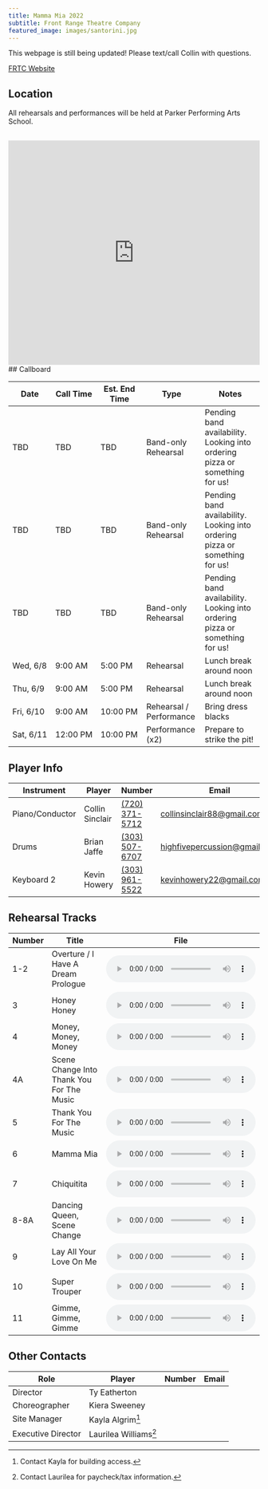 ```yaml
---
title: Mamma Mia 2022
subtitle: Front Range Theatre Company
featured_image: images/santorini.jpg
---
```


<script>
let result = window.prompt("Password, please!");
if (result !== "contra") { location.reload() }
</script>

This webpage is still being updated! Please text/call Collin with questions.

[FRTC Website](http://www.frontrangetheatre.org/fame.html)

## Location

All rehearsals and performances will be held at Parker Performing Arts School.

<div style="text-align: center; padding-top: 1rem">
<iframe src="https://www.google.com/maps/embed?pb=!1m18!1m12!1m3!1d3075.9873018766452!2d-104.81585098372645!3d39.55989387947384!2m3!1f0!2f0!3f0!3m2!1i1024!2i768!4f13.1!3m3!1m2!1s0x876c8f09cbee8d57%3A0xa5b96b98a91c5936!2sParker%20Performing%20Arts%20School!5e0!3m2!1sen!2sus!4v1647474630217!5m2!1sen!2sus" width="100%" height="450" style="border: 0" allowfullscreen="" loading="lazy"></iframe>
</div>
## Callboard

| Date           | Call Time     | Est. End Time | Type                    | Notes                                                                       |
|----------------|---------------|---------------|-------------------------|-----------------------------------------------------------------------------|
| TBD            | TBD           | TBD           | Band-only Rehearsal     | Pending band availability. Looking into ordering pizza or something for us! |
| TBD            | TBD           | TBD           | Band-only Rehearsal     | Pending band availability. Looking into ordering pizza or something for us! |
| TBD            | TBD           | TBD           | Band-only Rehearsal     | Pending band availability. Looking into ordering pizza or something for us! |
| Wed,&nbsp;6/8  | 9:00&nbsp;AM  | 5:00&nbsp;PM  | Rehearsal               | Lunch break around noon                                                     |
| Thu,&nbsp;6/9  | 9:00&nbsp;AM  | 5:00&nbsp;PM  | Rehearsal               | Lunch break around noon                                                     |
| Fri,&nbsp;6/10 | 9:00&nbsp;AM  | 10:00&nbsp;PM | Rehearsal / Performance | Bring dress blacks                                                          |
| Sat,&nbsp;6/11 | 12:00&nbsp;PM | 10:00&nbsp;PM | Performance (x2)        | Prepare to strike the pit!                                                  |

## Player Info

| Instrument      | Player          | Number                           | Email                                                               |
|-----------------|-----------------|----------------------------------|---------------------------------------------------------------------|
| Piano/Conductor | Collin Sinclair | [(720) 371-5712](tel:7203715712) | [collinsinclair88@gmail.com](mailto:collinsinclair88@gmail.com)     |
| Drums           | Brian Jaffe     | [(303) 507-6707](tel:3035076707) | [highfivepercussion@gmail.com](mailto:highfivepercussion@gmail.com) |
| Keyboard 2      | Kevin Howery    | [(303) 961-5522](tel:3039615522) | [kevinhowery22@gmail.com](mailto:kevinhowery22@gmail.com)           |

## Rehearsal Tracks

| Number | Title                                     | File                                                                                                |
|--------|-------------------------------------------|-----------------------------------------------------------------------------------------------------|
| 1-2    | Overture / I Have A Dream Prologue        | <audio controls src="rehearsal-tracks/01-02 - Overture - I Have A Dream Prologue.mp3"></audio>      |
| 3      | Honey Honey                               | <audio controls src="rehearsal-tracks/03 - Honey Honey.mp3"></audio>                                |
| 4      | Money, Money, Money                       | <audio controls src="rehearsal-tracks/04 - Money, Money, Money.mp3"></audio>                        |
| 4A     | Scene Change Into Thank You For The Music | <audio controls src="rehearsal-tracks/04A - Scene Change Into Thank You For The Music.mp3"></audio> |
| 5      | Thank You For The Music                   | <audio controls src="rehearsal-tracks/05 - Thank You For The Music.mp3"></audio>                    |
| 6      | Mamma Mia                                 | <audio controls src="rehearsal-tracks/06 - Mamma Mia.mp3"></audio>                                  |
| 7      | Chiquitita                                | <audio controls src="rehearsal-tracks/07 - Chiquitita.mp3"></audio>                                 |
| 8-8A   | Dancing Queen, Scene Change               | <audio controls src="rehearsal-tracks/08-08A - Dancing Queen - Scene Change.mp3"></audio>           |
| 9      | Lay All Your Love On Me                   | <audio controls src="rehearsal-tracks/09 - Lay All Your Love On Me.mp3"></audio>                    |
| 10     | Super Trouper                             | <audio controls src="rehearsal-tracks/10 - Super Trouper.mp3"></audio>                              |
| 11     | Gimme, Gimme, Gimme                       | <audio controls src="rehearsal-tracks/11 - Gimme, Gimme, Gimme.mp3"></audio>                        |

## Other Contacts

| Role               | Player                | Number | Email |
|--------------------|-----------------------|--------|-------|
| Director           | Ty Eatherton          |        |       |
| Choreographer      | Kiera Sweeney         |        |       |
| Site Manager       | Kayla Algrim[^1]      |        |       |
| Executive Director | Laurilea Williams[^2] |        |       |


[^1]: Contact Kayla for building access.
[^2]: Contact Laurilea for paycheck/tax information.